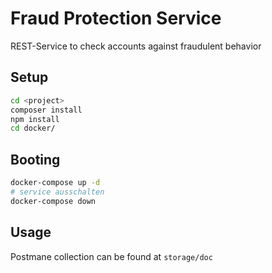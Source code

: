 # Fraud Protection Service

REST-Service to check accounts against fraudulent behavior 

## Setup
```bash
cd <project>
composer install
npm install
cd docker/
```

## Booting
```bash
docker-compose up -d
# service ausschalten
docker-compose down
```

## Usage

Postmane collection can be found at `storage/doc`